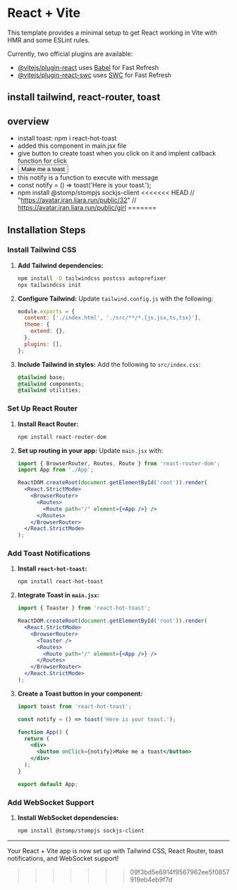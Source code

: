 # React + Vite

This template provides a minimal setup to get React working in Vite with HMR and some ESLint rules.

Currently, two official plugins are available:

- [@vitejs/plugin-react](https://github.com/vitejs/vite-plugin-react/blob/main/packages/plugin-react/README.md) uses [Babel](https://babeljs.io/) for Fast Refresh
- [@vitejs/plugin-react-swc](https://github.com/vitejs/vite-plugin-react-swc) uses [SWC](https://swc.rs/) for Fast Refresh

## install tailwind, react-router, toast

## overview 
-  install toast: npm i react-hot-toast
-  added this component in main.jsx file   <Toaster />
- give button to create toast when you click on it and implent callback function for click
- <button onClick={notify}>Make me a toast</button>
- this notify is a function to execute with message
- const notify = () => toast('Here is your toast.');
- npm install @stomp/stompjs sockjs-client
<<<<<<< HEAD
// "https://avatar.iran.liara.run/public/32"
                    // https://avatar.iran.liara.run/public/girl
=======
## Installation Steps

### Install Tailwind CSS

1. **Add Tailwind dependencies:**
   ```bash
   npm install -D tailwindcss postcss autoprefixer
   npx tailwindcss init
   ```

2. **Configure Tailwind:**
   Update `tailwind.config.js` with the following:
   ```javascript
   module.exports = {
     content: ['./index.html', './src/**/*.{js,jsx,ts,tsx}'],
     theme: {
       extend: {},
     },
     plugins: [],
   };
   ```

3. **Include Tailwind in styles:**
   Add the following to `src/index.css`:
   ```css
   @tailwind base;
   @tailwind components;
   @tailwind utilities;
   ```

### Set Up React Router

1. **Install React Router:**
   ```bash
   npm install react-router-dom
   ```

2. **Set up routing in your app:**
   Update `main.jsx` with:
   ```jsx
   import { BrowserRouter, Routes, Route } from 'react-router-dom';
   import App from './App';

   ReactDOM.createRoot(document.getElementById('root')).render(
     <React.StrictMode>
       <BrowserRouter>
         <Routes>
           <Route path="/" element={<App />} />
         </Routes>
       </BrowserRouter>
     </React.StrictMode>
   );
   ```

### Add Toast Notifications

1. **Install `react-hot-toast`:**
   ```bash
   npm install react-hot-toast
   ```

2. **Integrate Toast in `main.jsx`:**
   ```jsx
   import { Toaster } from 'react-hot-toast';

   ReactDOM.createRoot(document.getElementById('root')).render(
     <React.StrictMode>
       <BrowserRouter>
         <Toaster />
         <Routes>
           <Route path="/" element={<App />} />
         </Routes>
       </BrowserRouter>
     </React.StrictMode>
   );
   ```

3. **Create a Toast button in your component:**
   ```jsx
   import toast from 'react-hot-toast';

   const notify = () => toast('Here is your toast.');

   function App() {
     return (
       <div>
         <button onClick={notify}>Make me a toast</button>
       </div>
     );
   }

   export default App;
   ```

### Add WebSocket Support

1. **Install WebSocket dependencies:**
   ```bash
   npm install @stomp/stompjs sockjs-client
   ```

---

Your React + Vite app is now set up with Tailwind CSS, React Router, toast notifications, and WebSocket support!


>>>>>>> 09f3bd5e6914f9567962ee5f0857919eb4eb9f7d
